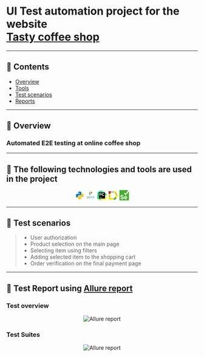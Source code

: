 # UI Test automation project for the website <br> <a target="_blank" href="https://shop.tastycoffee.ru/">Tasty coffee shop</a>

---

## :open_book: Contents 
- [Overview](#triangular_flag_on_post-Overview)
- [Tools](#gear-The-following-technologies-and-tools-are-used-in-the-project)
- [Test scenarios](#triangular_flag_on_post-Test-scenarios)
- [Reports](#triangular_flag_on_post-Test-Report)

---
## :pushpin: Overview
### Automated E2E testing at online coffee shop

---
## :pushpin: The following technologies and tools are used in the project
<p align="center">
    <img width="5%" title="Python" src="https://github.com/Emily-code/Emily-code/blob/main/images/python.png">
    <img width="5%" title="Pytest" src="https://github.com/Emily-code/Emily-code/blob/main/images/pytest.png">
    <img width="5%" title="PyCharm" src="https://github.com/Emily-code/Emily-code/blob/main/images/pycharm.png">
    <img width="5%" title="Allure Report" src="https://github.com/Emily-code/Emily-code/blob/main/images/allure_report.png">
    <img width="5%" title="Selenium" src="https://github.com/Emily-code/Emily-code/blob/main/images/selenium.png">
</p>


---
## :pushpin: Test scenarios
> - User authorization
> - Product selection on the main page
> - Selecting item using filters
> - Adding selected item to the shopping cart 
> - Order verification on the final payment page

---
## :pushpin: Test Report using [Allure report](http://192.168.0.161:51659/index.html#)
### Test overview 
<p align="center">
    <img src="C:\Users\emily\PycharmProjects\Final_Project\images\Allure report.jpg" alt="Allure report"/>
</p>

### Test Suites
<p align="center">
    <img src="C:\Users\emily\PycharmProjects\Final_Project\images\allure_suites.jpg" alt="Allure report"/>
</p>
